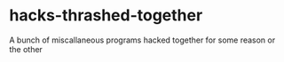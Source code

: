 # hacks-thrashed-together
A bunch of miscallaneous programs hacked together for some reason or the other
